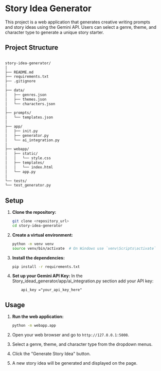# Story Idea Generator

This project is a web application that generates creative writing prompts and story ideas using the Gemini API. Users can select a genre, theme, and character type to generate a unique story starter.

## Project Structure
```html

story-idea-generator/
│
├── README.md
├── requirements.txt
├── .gitignore
│
├── data/
│   ├── genres.json
│   ├── themes.json
│   └── characters.json
│
├── prompts/
│   └── templates.json
│
├── app/
│   ├── init.py
│   ├── generator.py
│   └── ai_integration.py
│
├── webapp/
│   ├── static/
│   │   └── style.css
│   ├── templates/
│   │   └── index.html
│   └── app.py
│
└── tests/
└── test_generator.py
```

## Setup

1.  **Clone the repository:**
    ```bash
    git clone <repository_url>
    cd story-idea-generator
    ```

2.  **Create a virtual environment:**
    ```bash
    python -m venv venv
    source venv/bin/activate  # On Windows use `venv\Scripts\activate`
    ```

3.  **Install the dependencies:**
    ```bash
    pip install -r requirements.txt
    ```

4.  **Set up your Gemini API Key:**
    In the Story_idead_generator/app/ai_integration.py section add your API key:
    ```
        api_key ="your_api_key_here"
    ```

## Usage

1.  **Run the web application:**
    ```bash
    python -m webapp.app
    ```

2.  Open your web browser and go to `http://127.0.0.1:5000`.

3.  Select a genre, theme, and character type from the dropdown menus.

4.  Click the "Generate Story Idea" button.

5.  A new story idea will be generated and displayed on the page.
